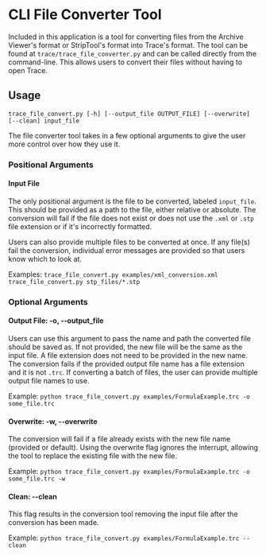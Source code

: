 # CLI File Converter Tool

Included in this application is a tool for converting files from the Archive Viewer's format or StripTool's format into Trace's format. The tool can be found at `trace/trace_file_converter.py` and can be called directly from the command-line. This allows users to convert their files without having to open Trace.



## Usage

`trace_file_convert.py [-h] [--output_file OUTPUT_FILE] [--overwrite] [--clean] input_file`

The file converter tool takes in a few optional arguments to give the user more control over how they use it.


### Positional Arguments

#### Input File

The only positional argument is the file to be converted, labeled `input_file`. This should be provided as a path to the file, either relative or absolute. The conversion will fail if the file does not exist or does not use the `.xml` or `.stp` file extension or if it's incorrectly formatted.

Users can also provide multiple files to be converted at once. If any file(s) fail the conversion, individual error messages are provided so that users know which to look at.

Examples: `trace_file_convert.py examples/xml_conversion.xml`
`trace_file_convert.py stp_files/*.stp`


### Optional Arguments

#### Output File: -o, --output_file

Users can use this argument to pass the name and path the converted file should be saved as. If not provided, the new file will be the same as the input file. A file extension does not need to be provided in the new name. The conversion fails if the provided output file name has a file extension and it is not `.trc`. If converting a batch of files, the user can provide multiple output file names to use.

Example: `python trace_file_convert.py examples/FormulaExample.trc -o some_file.trc`


#### Overwrite: -w, --overwrite

The conversion will fail if a file already exists with the new file name (provided or default). Using the overwrite flag ignores the interrupt, allowing the tool to replace the existing file with the new file.

Example: `python trace_file_convert.py examples/FormulaExample.trc -o some_file.trc -w`


#### Clean: --clean

This flag results in the conversion tool removing the input file after the conversion has been made.

Example: `python trace_file_convert.py examples/FormulaExample.trc --clean`
